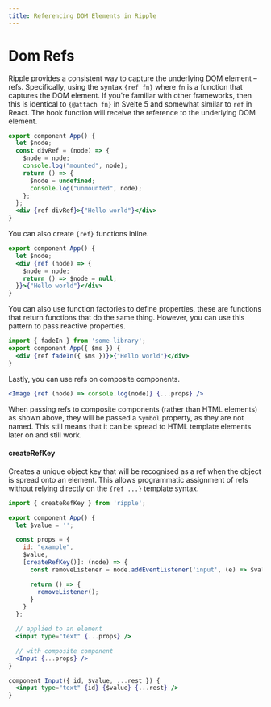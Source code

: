 ```yaml
---
title: Referencing DOM Elements in Ripple
---
```


# Dom Refs

Ripple provides a consistent way to capture the underlying DOM element – refs. Specifically, using
the syntax `{ref fn}` where `fn` is a function that captures the DOM element. If you're familiar with other frameworks, then
this is identical to `{@attach fn}` in Svelte 5 and somewhat similar to `ref` in React. The hook function will receive
the reference to the underlying DOM element.
```jsx
export component App() {
  let $node;
  const divRef = (node) => {
    $node = node;
    console.log("mounted", node);
    return () => {
      $node = undefined;
      console.log("unmounted", node);
    };
  };
  <div {ref divRef}>{"Hello world"}</div>
}
```
You can also create `{ref}` functions inline.
```jsx
export component App() {
  let $node;
  <div {ref (node) => {
    $node = node;
    return () => $node = null;
  }}>{"Hello world"}</div>
}
```
You can also use function factories to define properties, these are functions that return functions that do the same
thing. However, you can use this pattern to pass reactive properties.
```jsx
import { fadeIn } from 'some-library';
export component App({ $ms }) {
  <div {ref fadeIn({ $ms })}>{"Hello world"}</div>
}
```
Lastly, you can use refs on composite components.
```jsx
<Image {ref (node) => console.log(node)} {...props} />
```

When passing refs to composite components (rather than HTML elements) as shown above, they will be passed a `Symbol` property, as they are not named. This still means that it can be spread to HTML template elements later on and still work.

#### createRefKey

Creates a unique object key that will be recognised as a ref when the object is spread onto an element.
This allows programmatic assignment of refs without relying directly on the `{ref ...}` template syntax.

```jsx
import { createRefKey } from 'ripple';

export component App() {
  let $value = '';

  const props = {
    id: "example",
    $value,
    [createRefKey()]: (node) => {
      const removeListener = node.addEventListener('input', (e) => $value = e.target.value);

      return () => {
        removeListener();
      }
    }
  };

  // applied to an element
  <input type="text" {...props} />

  // with composite component
  <Input {...props} />
}

component Input({ id, $value, ...rest }) {
  <input type="text" {id} {$value} {...rest} />
}
```
